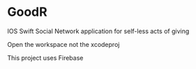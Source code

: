 # GoodR
IOS Swift Social Network application for self-less acts of giving

Open the workspace not the xcodeproj

This project uses Firebase
